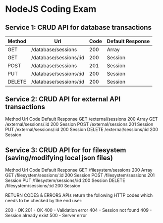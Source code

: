 # NodeJS Coding Exam


## Service 1: CRUD API for database transactions

Method|Url|Code|Default Response
------|---|----|----------------
GET|/database/sessions|200|Array<Session>
GET|/database/sessions/:id|200|Session
POST|/database/sessions|201|Session
PUT|/database/sessions/:id|200|Session
DELETE|/database/sessions/:id|200|Session


## Service 2: CRUD API for external API transactions

Method	Url	                    Code	Default Response
GET	    /external/sessions	    200	    Array<Session>
GET	    /external/sessions/:id	200	    Session
POST	/external/sessions	    201	    Session
PUT	    /external/sessions/:id	200	    Session
DELETE	/external/sessions/:id	200	    Session


## Service 3: CRUD API for for filesystem (saving/modifying local json files)

Method	Url	                        Code	Default Response
GET	    /filesystem/sessions	    200	    Array<Session>
GET	    /filesystem/sessions/:id	200	    Session
POST	/filesystem/sessions	    201	    Session
PUT	    /filesystem/sessions/:id	200	    Session
DELETE	/filesystem/sessions/:id	200	    Session


RETURN CODES & ERRORS
APIs return the following HTTP codes which needs to be checked by the end user:

200 - OK
201 - OK
400 - Validation error
404 - Session not found
409 - Session already exist
500 - Server error
